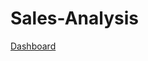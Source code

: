 # Sales-Analysis
[Dashboard](https://app.powerbi.com/view?r=eyJrIjoiZTU1ZDQ0ZDgtNWIyMy00NTAxLTg1NTAtYzI1ZThjYWVmZmU1IiwidCI6IjhmMDFlYWYzLWQxYWQtNDBjZi04OWFkLTNjM2NmNzM0MjE0MSJ9)

